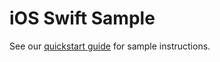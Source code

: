 # iOS Swift Sample

See our [quickstart guide](https://docs.microsoft.com/en-us/azure/spatial-anchors/quickstarts/get-started-ios) for sample instructions.